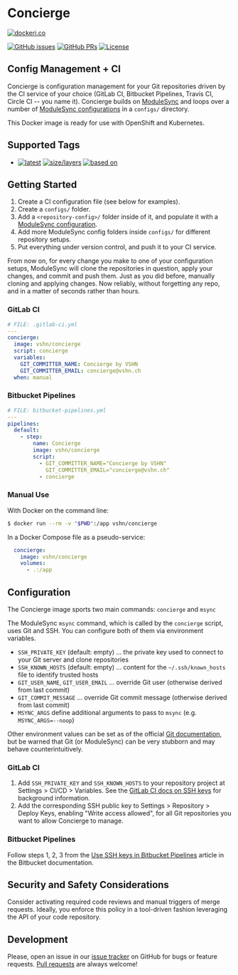 Concierge
=========

[![dockeri.co](http://dockeri.co/image/vshn/concierge)](https://hub.docker.com/r/vshn/concierge/)

[![GitHub issues](https://img.shields.io/github/issues-raw/vshn/docker-concierge.svg)](https://github.com/vshn/docker-concierge/issues
) [![GitHub PRs](https://img.shields.io/github/issues-pr-raw/vshn/docker-concierge.svg)](https://github.com/vshn/docker-concierge/pulls
) [![License](https://img.shields.io/github/license/vshn/docker-concierge.svg)](https://github.com/vshn/docker-concierge/blob/master/LICENSE)

Config Management + CI
----------------------

Concierge is configuration management for your Git repositories driven by the CI service of your choice (GitLab CI, Bitbucket Pipelines, Travis CI, Circle CI -- you name it).
Concierge builds on [ModuleSync](https://github.com/vshn/docker-modulesync/) and loops over a number of [ModuleSync configurations](
https://github.com/puppetlabs/modulesync_configs) in a `configs/` directory.

This Docker image is ready for use with OpenShift and Kubernetes.

Supported Tags
--------------

- [![latest](
  https://img.shields.io/badge/latest-blue.svg?colorA=22313f&colorB=4a637b&logo=docker)](
  https://github.com/vshn/docker-concierge/blob/master/Dockerfile) [![size/layers](
  https://images.microbadger.com/badges/image/vshn/concierge:latest.svg)](
  https://microbadger.com/images/vshn/concierge:latest) [![based on](
  https://img.shields.io/badge/Git-master-grey.svg?colorA=5a5b5c&colorB=9a9b9c&logo=github)](
  https://github.com/vshn/docker-concierge)

Getting Started
---------------

1. Create a CI configuration file (see below for examples).
1. Create a `configs/` folder.
1. Add a `<repository-config>/` folder inside of it, and populate it with a [
   ModuleSync configuration](https://github.com/puppetlabs/modulesync_configs).
1. Add more ModuleSync config folders inside `configs/` for different repository setups.
1. Put everything under version control, and push it to your CI service.

From now on, for every change you make to one of your configuration setups, ModuleSync
will clone the repositories in question, apply your changes, and commit and push them.
Just as you did before, manually cloning and applying changes.
Now reliably, without forgetting any repo, and in a matter of seconds rather than hours.

### GitLab CI

```yaml
# FILE: .gitlab-ci.yml
---
concierge:
  image: vshn/concierge
  script: concierge
  variables:
    GIT_COMMITTER_NAME: Concierge by VSHN
    GIT_COMMITTER_EMAIL: concierge@vshn.ch
  when: manual
```

### Bitbucket Pipelines

```yaml
# FILE: bitbucket-pipelines.yml
---
pipelines:
  default:
    - step:
        name: Concierge
        image: vshn/concierge
        script:
          - GIT_COMMITTER_NAME="Concierge by VSHN"
            GIT_COMMITTER_EMAIL="concierge@vshn.ch"
          - concierge
```

### Manual Use

With Docker on the command line:

```bash
$ docker run --rm -v "$PWD":/app vshn/concierge
```

In a Docker Compose file as a pseudo-service:

```yaml
  concierge:
    image: vshn/concierge
    volumes:
      - .:/app
```

Configuration
-------------

The Concierge image sports two main commands: `concierge` and `msync`

The ModuleSync `msync` command, which is called by the `concierge` script, uses Git and SSH. You can configure both of them via environment variables.

- `SSH_PRIVATE_KEY` (default: empty) ... the private key used to connect to your Git server and clone repositories
- `SSH_KNOWN_HOSTS` (default: empty) ... content for the `~/.ssh/known_hosts` file to identify trusted hosts
- `GIT_USER_NAME`, `GIT_USER_EMAIL` ... override Git user (otherwise derived from last commit)
- `GIT_COMMIT_MESSAGE` ... override Git commit message (otherwise derived from last commit)
- `MSYNC_ARGS` define additional arguments to pass to `msync` (e.g. `MSYNC_ARGS=--noop`)

Other environment values can be set as of the official [Git documentation](
https://git-scm.com/book/en/v2/Git-Internals-Environment-Variables
), but be warned that Git (or ModuleSync) can be very stubborn and may behave counterintuitively.

### GitLab CI

1. Add `SSH_PRIVATE_KEY` and `SSH_KNOWN_HOSTS` to your repository project at Settings > CI/CD > Variables. See the [
   GitLab CI docs on SSH keys](https://docs.gitlab.com/ce/ci/ssh_keys/) for background information.
1. Add the corresponding SSH public key to Settings > Repository > Deploy Keys, enabling "Write access allowed", for all Git repositories you want to allow Concierge to manage.

### Bitbucket Pipelines

Follow steps 1, 2, 3 from the [Use SSH keys in Bitbucket Pipelines](
https://confluence.atlassian.com/bitbucket/use-ssh-keys-in-bitbucket-pipelines-847452940.html
) article in the Bitbucket documentation.

Security and Safety Considerations
----------------------------------

Consider activating required code reviews and manual triggers of merge requests.
Ideally, you enforce this policy in a tool-driven fashion leveraging the API of your code repository.

Development
-----------

Please, open an issue in our [issue tracker](https://github.com/vshn/docker-concierge/issues
) on GitHub for bugs or feature requests. [Pull requests](
https://github.com/vshn/docker-concierge/pulls) are always welcome!
